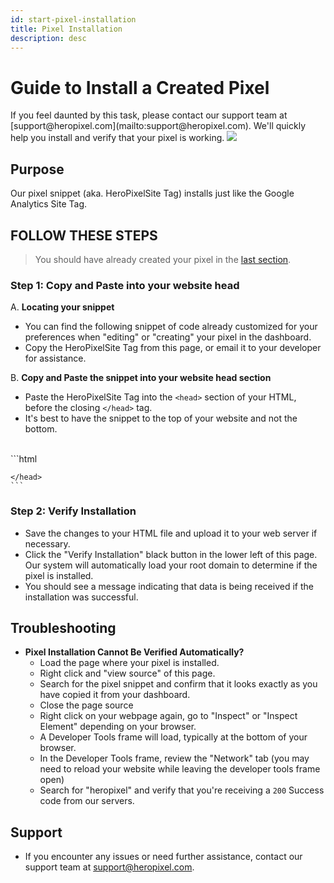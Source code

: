 ```yaml
---
id: start-pixel-installation
title: Pixel Installation
description: desc
---
```


# Guide to Install a Created Pixel

<div className="content-banner">
  If you feel daunted by this task, please contact our support team at [support@heropixel.com](mailto:support@heropixel.com). We'll quickly help you install and verify that your pixel is working.
  <img className="content-banner-img" src="/docs/assets/p_android-ios-devices.svg" alt=" " />
</div>

## Purpose

Our pixel snippet (aka. HeroPixelSite Tag) installs just like the Google Analytics Site Tag.

## FOLLOW THESE STEPS

> You should have already created your pixel in the [last section](/docs/start-create-a-pixel).

### Step 1: Copy and Paste into your website head

A. **Locating your snippet**

- You can find the following snippet of code already customized for your preferences when "editing" or "creating" your pixel in the dashboard.
- Copy the HeroPixelSite Tag from this page, or email it to your developer for assistance.

B. **Copy and Paste the snippet into your website head section**

- Paste the HeroPixelSite Tag into the `<head>` section of your HTML, before the closing `</head>` tag.
- It's best to have the snippet to the top of your website and not the bottom.

<br/>
    ```html
    <head>
        <!-- Analytics Tracker -->
        <script>
            (function() {var d=document, g=d.createElement('script'), s=d.getElementsByTagName('script')[0];
            g.async=true; g.src='https://app.heropixel.com'+'/pixel/script.js'; s.parentNode.insertBefore(g,s);})();
        </script>
        <script>
            window.analyticsLayer = window.analyticsLayer || [];
            window.analyticsLayer.push({
                event: 'pageview',
                websiteId: '0'
            });
        </script>
        <!-- End Analytics Tracker Code -->

    </head>
    ```

### Step 2: Verify Installation

- Save the changes to your HTML file and upload it to your web server if necessary.
- Click the "Verify Installation" black button in the lower left of this page. Our system will automatically load your root domain to determine if the pixel is installed.
- You should see a message indicating that data is being received if the installation was successful.

## Troubleshooting

- **Pixel Installation Cannot Be Verified Automatically?**
  - Load the page where your pixel is installed.
  - Right click and "view source" of this page.
  - Search for the pixel snippet and confirm that it looks exactly as you have copied it from your dashboard.
  - Close the page source
  - Right click on your webpage again, go to "Inspect" or "Inspect Element" depending on your browser.
  - A Developer Tools frame will load, typically at the bottom of your browser.
  - In the Developer Tools frame, review the "Network" tab (you may need to reload your website while leaving the developer tools frame open)
  - Search for "heropixel" and verify that you're receiving a `200` Success code from our servers.

## Support

- If you encounter any issues or need further assistance, contact our support team at [support@heropixel.com](mailto:support@heropixel.com).
